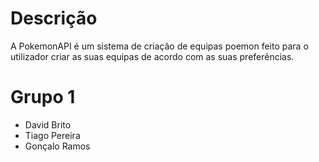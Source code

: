 # Descrição
A PokemonAPI é um sistema de criação de equipas poemon feito para o utilizador criar as suas equipas de acordo com as suas preferências.

# Grupo 1
* David Brito
* Tiago Pereira
* Gonçalo Ramos
